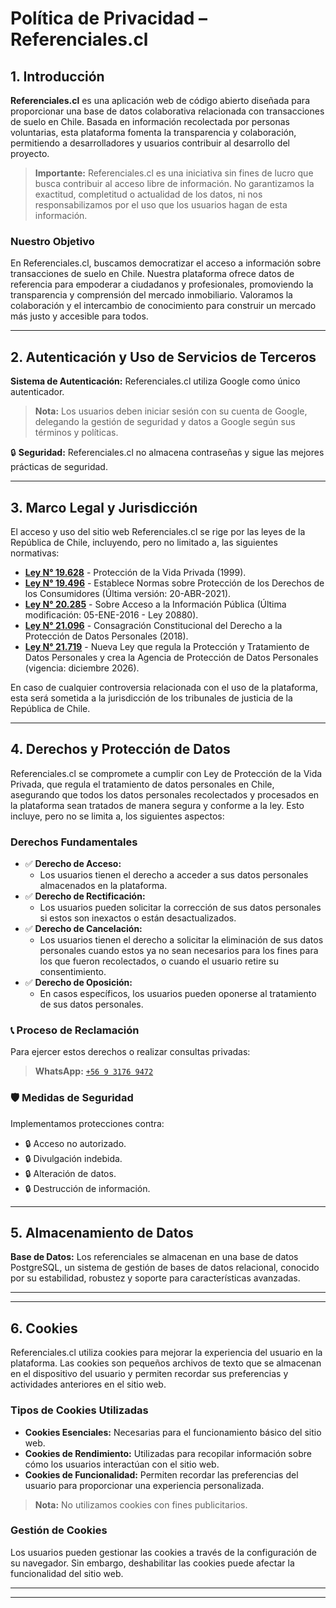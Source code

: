 # Política de Privacidad – Referenciales.cl

## 1. Introducción

**Referenciales.cl** es una aplicación web de código abierto diseñada para proporcionar una base de datos colaborativa relacionada con transacciones de suelo en Chile. Basada en información recolectada por personas voluntarias, esta plataforma fomenta la transparencia y colaboración, permitiendo a desarrolladores y usuarios contribuir al desarrollo del proyecto.

> **Importante:** Referenciales.cl es una iniciativa sin fines de lucro que busca contribuir al acceso libre de información. No garantizamos la exactitud, completitud o actualidad de los datos, ni nos responsabilizamos por el uso que los usuarios hagan de esta información.

### Nuestro Objetivo
En Referenciales.cl, buscamos democratizar el acceso a información sobre transacciones de suelo en Chile. Nuestra plataforma ofrece datos de referencia para empoderar a ciudadanos y profesionales, promoviendo la transparencia y comprensión del mercado inmobiliario. Valoramos la colaboración y el intercambio de conocimiento para construir un mercado más justo y accesible para todos.

---

## 2. Autenticación y Uso de Servicios de Terceros

**Sistema de Autenticación:** Referenciales.cl utiliza Google como único autenticador.

> **Nota:** Los usuarios deben iniciar sesión con su cuenta de Google, delegando la gestión de seguridad y datos a Google según sus términos y políticas.

🔒 **Seguridad:** Referenciales.cl no almacena contraseñas y sigue las mejores prácticas de seguridad.

---

## 3. Marco Legal y Jurisdicción

El acceso y uso del sitio web Referenciales.cl se rige por las leyes de la República de Chile, incluyendo, pero no limitado a, las siguientes normativas:

* **<a href="https://www.bcn.cl/leychile/navegar?idNorma=141599" target="_blank" rel="noopener noreferrer">Ley N° 19.628</a>** - Protección de la Vida Privada (1999).
* **<a href="https://www.bcn.cl/leychile/navegar?idNorma=61438" target="_blank" rel="noopener noreferrer">Ley N° 19.496</a>** - Establece Normas sobre Protección de los Derechos de los Consumidores (Última versión: 20-ABR-2021).
* **<a href="https://www.bcn.cl/leychile/navegar?idNorma=276363" target="_blank" rel="noopener noreferrer">Ley N° 20.285</a>** - Sobre Acceso a la Información Pública (Última modificación: 05-ENE-2016 - Ley 20880).
* **<a href="https://www.bcn.cl/leychile/navegar?idNorma=1119730" target="_blank" rel="noopener noreferrer">Ley N° 21.096</a>** - Consagración Constitucional del Derecho a la Protección de Datos Personales (2018).
* **<a href="https://www.bcn.cl/leychile/navegar?idNorma=1209272" target="_blank" rel="noopener noreferrer">Ley N° 21.719</a>** - Nueva Ley que regula la Protección y Tratamiento de Datos Personales y crea la Agencia de Protección de Datos Personales (vigencia: diciembre 2026).

En caso de cualquier controversia relacionada con el uso de la plataforma, esta será sometida a la jurisdicción de los tribunales de justicia de la República de Chile.

---

## 4. Derechos y Protección de Datos

Referenciales.cl se compromete a cumplir con Ley de Protección de la Vida Privada, que regula el tratamiento de datos personales en Chile, asegurando que todos los datos personales recolectados y procesados en la plataforma sean tratados de manera segura y conforme a la ley. Esto incluye, pero no se limita a, los siguientes aspectos:

### Derechos Fundamentales

* ✅ **Derecho de Acceso:** 
  - Los usuarios tienen el derecho a acceder a sus datos personales almacenados en la plataforma.
* ✅ **Derecho de Rectificación:** 
  - Los usuarios pueden solicitar la corrección de sus datos personales si estos son inexactos o están desactualizados.
* ✅ **Derecho de Cancelación:** 
  - Los usuarios tienen el derecho a solicitar la eliminación de sus datos personales cuando estos ya no sean necesarios para los fines para los que fueron recolectados, o cuando el usuario retire su consentimiento.
* ✅ **Derecho de Oposición:** 
  - En casos específicos, los usuarios pueden oponerse al tratamiento de sus datos personales.

### 📞 Proceso de Reclamación
Para ejercer estos derechos o realizar consultas privadas:
> **WhatsApp:** [`+56 9 3176 9472`](https://wa.me/56931769472)

### 🛡️ Medidas de Seguridad
Implementamos protecciones contra:
* 🔒 Acceso no autorizado.
* 🔒 Divulgación indebida.
* 🔒 Alteración de datos.
* 🔒 Destrucción de información.

---

## 5. Almacenamiento de Datos

**Base de Datos:** Los referenciales se almacenan en una base de datos PostgreSQL, un sistema de gestión de bases de datos relacional, conocido por su estabilidad, robustez y soporte para características avanzadas.

---

---

## 6. Cookies

Referenciales.cl utiliza cookies para mejorar la experiencia del usuario en la plataforma. Las cookies son pequeños archivos de texto que se almacenan en el dispositivo del usuario y permiten recordar sus preferencias y actividades anteriores en el sitio web.

### Tipos de Cookies Utilizadas ###
* **Cookies Esenciales:** Necesarias para el funcionamiento básico del sitio web.
* **Cookies de Rendimiento:** Utilizadas para recopilar información sobre cómo los usuarios interactúan con el sitio web.
* **Cookies de Funcionalidad:** Permiten recordar las preferencias del usuario para proporcionar una experiencia personalizada.

> **Nota:** No utilizamos cookies con fines publicitarios.

### Gestión de Cookies ###
Los usuarios pueden gestionar las cookies a través de la configuración de su navegador. Sin embargo, deshabilitar las cookies puede afectar la funcionalidad del sitio web.

---
---
